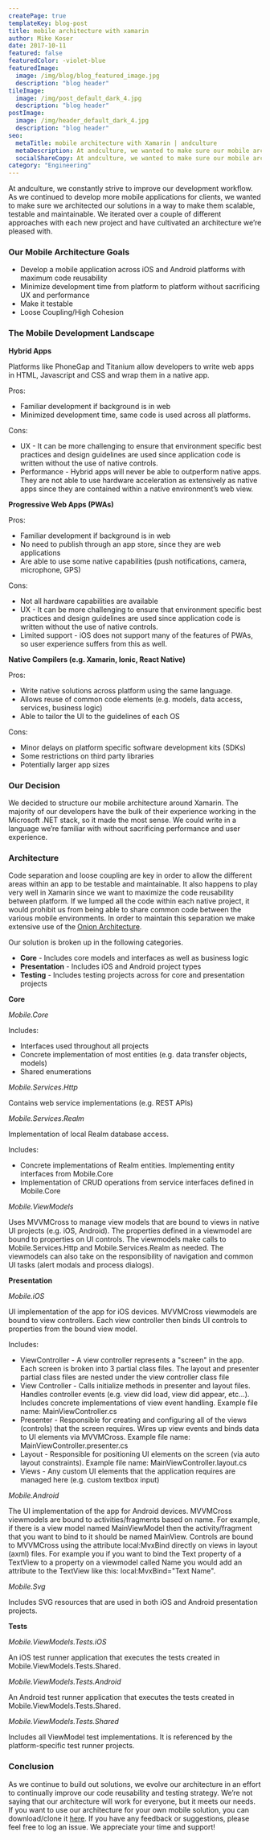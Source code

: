 ```yaml
---
createPage: true
templateKey: blog-post
title: mobile architecture with xamarin
author: Mike Koser
date: 2017-10-11
featured: false
featuredColor: -violet-blue
featuredImage:
  image: /img/blog/blog_featured_image.jpg
  description: "blog header"
tileImage:
  image: /img/post_default_dark_4.jpg
  description: "blog header"
postImage:
  image: /img/header_default_dark_4.jpg
  description: "blog header"
seo:
  metaTitle: mobile architecture with Xamarin | andculture
  metaDescription: At andculture, we wanted to make sure our mobile architecture was scalable, testable and maintainable. We decided to go with Xamarin.
  socialShareCopy: At andculture, we wanted to make sure our mobile architecture was scalable, testable and maintainable. We decided to go with Xamarin.
category: "Engineering"
---
```

At andculture, we constantly strive to improve our development workflow. As we continued to develop more mobile applications for clients, we wanted to make sure we architected our solutions in a way to make them scalable, testable and maintainable. We iterated over a couple of different approaches with each new project and have cultivated an architecture we’re pleased with.

### Our Mobile Architecture Goals
* Develop a mobile application across iOS and Android platforms with maximum code reusability
* Minimize development time from platform to platform without sacrificing UX and performance
* Make it testable
* Loose Coupling/High Cohesion

### The Mobile Development Landscape

**Hybrid Apps**

Platforms like PhoneGap and Titanium allow developers to write web apps in HTML, Javascript and CSS and wrap them in a native app.

Pros:

* Familiar development if background is in web
* Minimized development time, same code is used across all platforms.

Cons:

* UX - It can be more challenging to ensure that environment specific best practices and design guidelines are used since application code is written without the use of native controls.
* Performance - Hybrid apps will never be able to outperform native apps. They are not able to use hardware acceleration as extensively as native apps since they are contained within a native environment’s web view.

**Progressive Web Apps (PWAs)**

Pros:

* Familiar development if background is in web
* No need to publish through an app store, since they are web applications
* Are able to use some native capabilities (push notifications, camera, microphone, GPS)

Cons:

* Not all hardware capabilities are available
* UX - It can be more challenging to ensure that environment specific best practices and design guidelines are used since application code is written without the use of native controls.
* Limited support - iOS does not support many of the features of PWAs, so user experience suffers from this as well.

**Native Compilers (e.g. Xamarin, Ionic, React Native)**

Pros:

* Write native solutions across platform using the same language.
* Allows reuse of common code elements (e.g. models, data access, services, business logic)
* Able to tailor the UI to the guidelines of each OS

Cons:

* Minor delays on platform specific software development kits (SDKs)
* Some restrictions on third party libraries
* Potentially larger app sizes

### Our Decision

We decided to structure our mobile architecture around Xamarin. The majority of our developers have the bulk of their experience working in the Microsoft .NET stack, so it made the most sense. We could write in a language we’re familiar with without sacrificing performance and user experience.

### Architecture

Code separation and loose coupling are key in order to allow the different areas within an app to be testable and maintainable. It also happens to play very well in Xamarin since we want to maximize the code reusability between platform. If we lumped all the code within each native project, it would prohibit us from being able to share common code between the various mobile environments. In order to maintain this separation we make extensive use of the [Onion Architecture](http://jeffreypalermo.com/blog/the-onion-architecture-part-1/).

Our solution is broken up in the following categories.

* **Core** - Includes core models and interfaces as well as business logic
* **Presentation** - Includes iOS and Android project types
* **Testing** - Includes testing projects across for core and presentation projects

**Core**

*Mobile.Core*

Includes:

* Interfaces used throughout all projects
* Concrete implementation of most entities (e.g. data transfer objects, models)
* Shared enumerations

*Mobile.Services.Http*

Contains web service implementations (e.g. REST APIs)

*Mobile.Services.Realm*

Implementation of local Realm database access.

Includes:

* Concrete implementations of Realm entities. Implementing entity interfaces from Mobile.Core
* Implementation of CRUD operations from service interfaces defined in Mobile.Core

*Mobile.ViewModels*

Uses MVVMCross to manage view models that are bound to views in native UI projects (e.g. iOS, Android). The properties defined in a viewmodel are bound to properties on UI controls. The viewmodels make calls to Mobile.Services.Http and Mobile.Services.Realm as needed. The viewmodels can also take on the responsibility of navigation and common UI tasks (alert modals and process dialogs).

**Presentation**

*Mobile.iOS*

UI implementation of the app for iOS devices. MVVMCross viewmodels are bound to view controllers. Each view controller then binds UI controls to properties from the bound view model.

Includes:

* ViewController - A view controller represents a "screen" in the app. Each screen is broken into 3 partial class files. The layout and presenter partial class files are nested under the view controller class file
* View Controller - Calls initialize methods in presenter and layout files. Handles controller events (e.g. view did load, view did appear, etc...). Includes concrete implementations of view event handling. Example file name: MainViewController.cs
* Presenter - Responsible for creating and configuring all of the views (controls) that the screen requires. Wires up view events and binds data to UI elements via MVVMCross. Example file name: MainViewController.presenter.cs
* Layout - Responsible for positioning UI elements on the screen (via auto layout constraints). Example file name: MainViewController.layout.cs
* Views - Any custom UI elements that the application requires are managed here (e.g. custom textbox input)

*Mobile.Android*

The UI implementation of the app for Android devices. MVVMCross viewmodels are bound to activities/fragments based on name. For example, if there is a view model named MainViewModel then the activity/fragment that you want to bind to it should be named MainView. Controls are bound to MVVMCross using the attribute local:MvxBind directly on views in layout (axml) files. For example you if you want to bind the Text property of a TextView to a property on a viewmodel called Name you would add an attribute to the TextView like this: local:MvxBind="Text Name".

*Mobile.Svg*

Includes SVG resources that are used in both iOS and Android presentation projects.

**Tests**

*Mobile.ViewModels.Tests.iOS*

An iOS test runner application that executes the tests created in Mobile.ViewModels.Tests.Shared.

*Mobile.ViewModels.Tests.Android*

An Android test runner application that executes the tests created in Mobile.ViewModels.Tests.Shared.

*Mobile.ViewModels.Tests.Shared*

Includes all ViewModel test implementations. It is referenced by the platform-specific test runner projects.

### Conclusion
As we continue to build out solutions, we evolve our architecture in an effort to continually improve our code reusability and testing strategy. We’re not saying that our architecture will work for everyone, but it meets our needs. If you want to use our architecture for your own mobile solution, you can download/clone it [here](https://github.com/AndcultureCode/Xamarin-Architecture). If you have any feedback or suggestions, please feel free to log an issue. We appreciate your time and support!